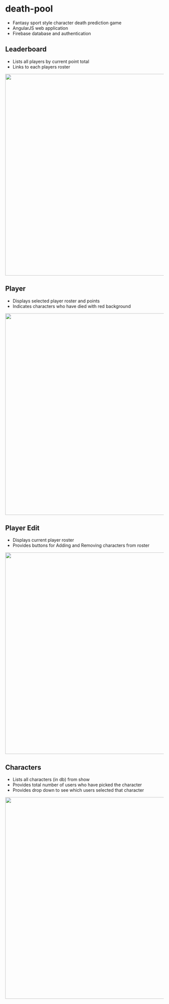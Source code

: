 # death-pool

* Fantasy sport style character death prediction game
* AngularJS web application
* Firebase database and authentication

## Leaderboard
* Lists all players by current point total
* Links to each players roster

<kbd>
<img src="http://knickj.com:8080/img/death-pool/examples/leaderboard.png" 
height="640" />
</kbd>

## Player
* Displays selected player roster and points
* Indicates characters who have died with red background

<kbd>
<img src="http://knickj.com:8080/img/death-pool/examples/player.png" 
height="640" />
</kbd>

## Player Edit
* Displays current player roster
* Provides buttons for Adding and Removing characters from roster

<kbd>
<img src="http://knickj.com:8080/img/death-pool/examples/player_edit.png" 
height="640" />
</kbd>

## Characters
* Lists all characters (in db) from show
* Provides total number of users who have picked the character
* Provides drop down to see which users selected that character

<kbd>
<img src="http://knickj.com:8080/img/death-pool/examples/characters.png" 
height="640" />
</kbd>
